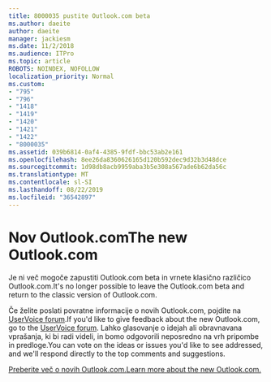 ```yaml
---
title: 8000035 pustite Outlook.com beta
ms.author: daeite
author: daeite
manager: jackiesm
ms.date: 11/2/2018
ms.audience: ITPro
ms.topic: article
ROBOTS: NOINDEX, NOFOLLOW
localization_priority: Normal
ms.custom:
- "795"
- "796"
- "1418"
- "1419"
- "1420"
- "1421"
- "1422"
- "8000035"
ms.assetid: 039b6814-0af4-4385-9fdf-bbc53ab2e161
ms.openlocfilehash: 8ee26da8360626165d120b592dec9d32b3d48dce
ms.sourcegitcommit: 1d98db8acb9959aba3b5e308a567ade6b62da56c
ms.translationtype: MT
ms.contentlocale: sl-SI
ms.lasthandoff: 08/22/2019
ms.locfileid: "36542897"
---
```

# <a name="the-new-outlookcom"></a><span data-ttu-id="9da45-102">Nov Outlook.com</span><span class="sxs-lookup"><span data-stu-id="9da45-102">The new Outlook.com</span></span>

<span data-ttu-id="9da45-103">Je ni več mogoče zapustiti Outlook.com beta in vrnete klasično različico Outlook.com.</span><span class="sxs-lookup"><span data-stu-id="9da45-103">It's no longer possible to leave the Outlook.com beta and return to the classic version of Outlook.com.</span></span>
  
<span data-ttu-id="9da45-104">Če želite poslati povratne informacije o novih Outlook.com, pojdite na [UserVoice forum](https://go.microsoft.com/fwlink/p/?linkid=851599).</span><span class="sxs-lookup"><span data-stu-id="9da45-104">If you'd like to give feedback about the new Outlook.com, go to the [UserVoice forum](https://go.microsoft.com/fwlink/p/?linkid=851599).</span></span> <span data-ttu-id="9da45-105">Lahko glasovanje o idejah ali obravnavana vprašanja, ki bi radi videli, in bomo odgovorili neposredno na vrh pripombe in predloge.</span><span class="sxs-lookup"><span data-stu-id="9da45-105">You can vote on the ideas or issues you'd like to see addressed, and we'll respond directly to the top comments and suggestions.</span></span>
  
[<span data-ttu-id="9da45-106">Preberite več o novih Outlook.com.</span><span class="sxs-lookup"><span data-stu-id="9da45-106">Learn more about the new Outlook.com.</span></span>](https://go.microsoft.com/fwlink/p/?linkid=874356)
  